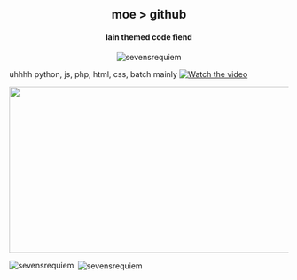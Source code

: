 
<h2 align="center">moe > github</h1>
<h4 align="center">lain themed code fiend</h3>

<p align="center"> <img src="https://komarev.com/ghpvc/?username=sevensrequiem&label=Profile%20views&color=720eb4&style=flat-square" alt="sevensrequiem" /> </p>

uhhhh python, js, php, html, css, batch mainly
[![Watch the video](https://img.youtube.com/vi/Y3ahRMbCGxM/hqdefault.jpg)](https://www.youtube.com/embed/Y3ahRMbCGxM)

[<img src="https://img.youtube.com/vi/Y3ahRMbCGxM/hqdefault.jpg" width="600" height="300"
/>](https://www.youtube.com/embed/Y3ahRMbCGxM)


<p><img align="left" src="https://github-readme-stats.vercel.app/api/top-langs?username=sevensrequiem&show_icons=true&theme=merko&locale=en&layout=compact" alt="sevensrequiem" /></p>

<p>&nbsp;<img align="center" src="https://github-readme-stats.vercel.app/api?username=sevensrequiem&show_icons=true&theme=merko&locale=en" alt="sevensrequiem" /></p>
